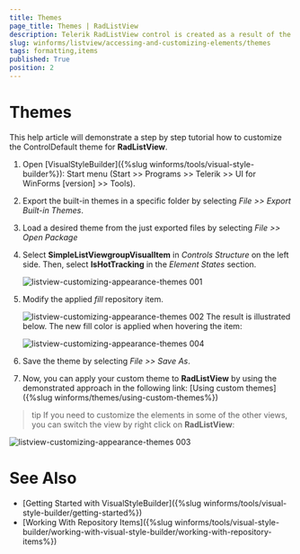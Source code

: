 ```yaml
---
title: Themes
page_title: Themes | RadListView
description: Telerik RadListView control is created as a result of the concord of the powerful data layer used by RadGridView and RadListControl, together with the outstanding Telerik Presentation Framework.
slug: winforms/listview/accessing-and-customizing-elements/themes
tags: formatting,items
published: True
position: 2 
---
```


# Themes

This help article will demonstrate a step by step tutorial how to customize the ControlDefault theme for __RadListView__. 

1. Open [VisualStyleBuilder]({%slug winforms/tools/visual-style-builder%}): Start menu (Start >> Programs >> Telerik >> UI for WinForms [version] >> Tools).

1. Export the built-in themes in a specific folder by selecting *File >> Export Built-in Themes*.

1. Load a desired theme from the just exported files by selecting *File >> Open Package*

1. Select __SimpleListViewgroupVisualItem__ in *Controls Structure* on the left side. Then, select __IsHotTracking__ in the *Element States* section.

	![listview-customizing-appearance-themes 001](images/listview-customizing-appearance-themes001.png)

1. Modify the applied *fill* repository item. 

	![listview-customizing-appearance-themes 002](images/listview-customizing-appearance-themes002.png)
	The result is illustrated below. The new fill color is applied when hovering the item:

	![listview-customizing-appearance-themes 004](images/listview-customizing-appearance-themes004.png)

1. Save the theme by selecting *File >> Save As*.

1. Now, you can apply your custom theme to __RadListView__ by using the demonstrated approach in the following link: [Using custom themes]({%slug winforms/themes/using-custom-themes%})

>tip If you need to customize the elements in some of the other views, you can switch the view by right click on **RadListView**:


![listview-customizing-appearance-themes 003](images/listview-customizing-appearance-themes003.png)


# See Also 

* [Getting Started with VisualStyleBuilder]({%slug winforms/tools/visual-style-builder/getting-started%})
* [Working With Repository Items]({%slug winforms/tools/visual-style-builder/working-with-visual-style-builder/working-with-repository-items%})
